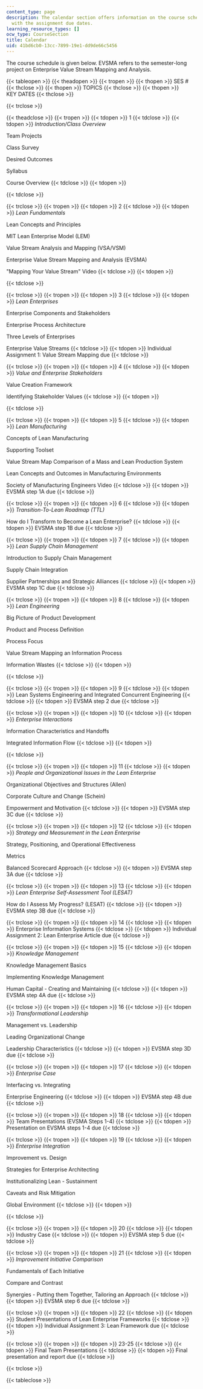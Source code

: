 ```yaml
---
content_type: page
description: The calendar section offers information on the course schedule along
  with the assignment due dates.
learning_resource_types: []
ocw_type: CourseSection
title: Calendar
uid: 41bd6cb0-13cc-7899-19e1-dd9de66c5456
---
```


The course schedule is given below. EVSMA refers to the semester-long project on Enterprise Value Stream Mapping and Analysis.

{{< tableopen >}}
{{< theadopen >}}
{{< tropen >}}
{{< thopen >}}
SES #
{{< thclose >}}
{{< thopen >}}
TOPICS
{{< thclose >}}
{{< thopen >}}
KEY DATES
{{< thclose >}}

{{< trclose >}}

{{< theadclose >}}
{{< tropen >}}
{{< tdopen >}}
1
{{< tdclose >}}
{{< tdopen >}}
_Introduction/Class Overview_  
  
Team Projects  
  
Class Survey  
  
Desired Outcomes  
  
Syllabus  
  
Course Overview
{{< tdclose >}}
{{< tdopen >}}

{{< tdclose >}}

{{< trclose >}}
{{< tropen >}}
{{< tdopen >}}
2
{{< tdclose >}}
{{< tdopen >}}
_Lean Fundamentals_  
  
Lean Concepts and Principles  
  
MIT Lean Enterprise Model (LEM)  
  
Value Stream Analysis and Mapping (VSA/VSM)  
  
Enterprise Value Stream Mapping and Analysis (EVSMA)  
  
"Mapping Your Value Stream" Video
{{< tdclose >}}
{{< tdopen >}}

{{< tdclose >}}

{{< trclose >}}
{{< tropen >}}
{{< tdopen >}}
3
{{< tdclose >}}
{{< tdopen >}}
_Lean Enterprises_  
  
Enterprise Components and Stakeholders  
  
Enterprise Process Architecture  
  
Three Levels of Enterprises  
  
Enterprise Value Streams
{{< tdclose >}}
{{< tdopen >}}
Individual Assignment 1: Value Stream Mapping due
{{< tdclose >}}

{{< trclose >}}
{{< tropen >}}
{{< tdopen >}}
4
{{< tdclose >}}
{{< tdopen >}}
_Value and Enterprise Stakeholders_  
  
Value Creation Framework  
  
Identifying Stakeholder Values
{{< tdclose >}}
{{< tdopen >}}

{{< tdclose >}}

{{< trclose >}}
{{< tropen >}}
{{< tdopen >}}
5
{{< tdclose >}}
{{< tdopen >}}
_Lean Manufacturing_  
  
Concepts of Lean Manufacturing  
  
Supporting Toolset  
  
Value Stream Map Comparison of a Mass and Lean Production System  
  
Lean Concepts and Outcomes in Manufacturing Environments  
  
Society of Manufacturing Engineers Video
{{< tdclose >}}
{{< tdopen >}}
EVSMA step 1A due
{{< tdclose >}}

{{< trclose >}}
{{< tropen >}}
{{< tdopen >}}
6
{{< tdclose >}}
{{< tdopen >}}
_Transition-To-Lean Roadmap (TTL)_  
  
How do I Transform to Become a Lean Enterprise?
{{< tdclose >}}
{{< tdopen >}}
EVSMA step 1B due
{{< tdclose >}}

{{< trclose >}}
{{< tropen >}}
{{< tdopen >}}
7
{{< tdclose >}}
{{< tdopen >}}
_Lean Supply Chain Management_  
  
Introduction to Supply Chain Management  
  
Supply Chain Integration  
  
Supplier Partnerships and Strategic Alliances
{{< tdclose >}}
{{< tdopen >}}
EVSMA step 1C due
{{< tdclose >}}

{{< trclose >}}
{{< tropen >}}
{{< tdopen >}}
8
{{< tdclose >}}
{{< tdopen >}}
_Lean Engineering_  
  
Big Picture of Product Development  
  
Product and Process Definition  
  
Process Focus  
  
Value Stream Mapping an Information Process  
  
Information Wastes
{{< tdclose >}}
{{< tdopen >}}

{{< tdclose >}}

{{< trclose >}}
{{< tropen >}}
{{< tdopen >}}
9
{{< tdclose >}}
{{< tdopen >}}
Lean Systems Engineering and Integrated Concurrent Engineering
{{< tdclose >}}
{{< tdopen >}}
EVSMA step 2 due
{{< tdclose >}}

{{< trclose >}}
{{< tropen >}}
{{< tdopen >}}
10
{{< tdclose >}}
{{< tdopen >}}
_Enterprise Interactions_  
  
Information Characteristics and Handoffs  
  
Integrated Information Flow
{{< tdclose >}}
{{< tdopen >}}

{{< tdclose >}}

{{< trclose >}}
{{< tropen >}}
{{< tdopen >}}
11
{{< tdclose >}}
{{< tdopen >}}
_People and Organizational Issues in the Lean Enterprise_  
  
Organizational Objectives and Structures (Allen)  
  
Corporate Culture and Change (Schein)  
  
Empowerment and Motivation
{{< tdclose >}}
{{< tdopen >}}
EVSMA step 3C due
{{< tdclose >}}

{{< trclose >}}
{{< tropen >}}
{{< tdopen >}}
12
{{< tdclose >}}
{{< tdopen >}}
_Strategy and Measurement in_ _the Lean Enterprise_  
  
Strategy, Positioning, and Operational Effectiveness  
  
Metrics  
  
Balanced Scorecard Approach
{{< tdclose >}}
{{< tdopen >}}
EVSMA step 3A due
{{< tdclose >}}

{{< trclose >}}
{{< tropen >}}
{{< tdopen >}}
13
{{< tdclose >}}
{{< tdopen >}}
_Lean Enterprise Self-Assessment Tool_ _(LESAT)_  
  
How do I Assess My Progress? (LESAT)
{{< tdclose >}}
{{< tdopen >}}
EVSMA step 3B due
{{< tdclose >}}

{{< trclose >}}
{{< tropen >}}
{{< tdopen >}}
14
{{< tdclose >}}
{{< tdopen >}}
Enterprise Information Systems
{{< tdclose >}}
{{< tdopen >}}
Individual Assignment 2: Lean Enterprise Article due
{{< tdclose >}}

{{< trclose >}}
{{< tropen >}}
{{< tdopen >}}
15
{{< tdclose >}}
{{< tdopen >}}
_Knowledge Management_  
  
Knowledge Management Basics  
  
Implementing Knowledge Management  
  
Human Capital - Creating and Maintaining
{{< tdclose >}}
{{< tdopen >}}
EVSMA step 4A due
{{< tdclose >}}

{{< trclose >}}
{{< tropen >}}
{{< tdopen >}}
16
{{< tdclose >}}
{{< tdopen >}}
_Transformational Leadership_  
  
Management vs. Leadership  
  
Leading Organizational Change  
  
Leadership Characteristics
{{< tdclose >}}
{{< tdopen >}}
EVSMA step 3D due
{{< tdclose >}}

{{< trclose >}}
{{< tropen >}}
{{< tdopen >}}
17
{{< tdclose >}}
{{< tdopen >}}
_Enterprise Case_  
  
Interfacing vs. Integrating  
  
Enterprise Engineering
{{< tdclose >}}
{{< tdopen >}}
EVSMA step 4B due
{{< tdclose >}}

{{< trclose >}}
{{< tropen >}}
{{< tdopen >}}
18
{{< tdclose >}}
{{< tdopen >}}
Team Presentations (EVSMA Steps 1-4)
{{< tdclose >}}
{{< tdopen >}}
Presentation on EVSMA steps 1-4 due
{{< tdclose >}}

{{< trclose >}}
{{< tropen >}}
{{< tdopen >}}
19
{{< tdclose >}}
{{< tdopen >}}
_Enterprise Integration_  
  
Improvement vs. Design  
  
Strategies for Enterprise Architecting  
  
Institutionalizing Lean - Sustainment  
  
Caveats and Risk Mitigation  
  
Global Environment
{{< tdclose >}}
{{< tdopen >}}

{{< tdclose >}}

{{< trclose >}}
{{< tropen >}}
{{< tdopen >}}
20
{{< tdclose >}}
{{< tdopen >}}
Industry Case
{{< tdclose >}}
{{< tdopen >}}
EVSMA step 5 due
{{< tdclose >}}

{{< trclose >}}
{{< tropen >}}
{{< tdopen >}}
21
{{< tdclose >}}
{{< tdopen >}}
_Improvement Initiative Comparison_  
  
Fundamentals of Each Initiative  
  
Compare and Contrast  
  
Synergies - Putting them Together, Tailoring an Approach
{{< tdclose >}}
{{< tdopen >}}
EVSMA step 6 due
{{< tdclose >}}

{{< trclose >}}
{{< tropen >}}
{{< tdopen >}}
22
{{< tdclose >}}
{{< tdopen >}}
Student Presentations of Lean Enterprise Frameworks
{{< tdclose >}}
{{< tdopen >}}
Individual Assignment 3: Lean Framework due
{{< tdclose >}}

{{< trclose >}}
{{< tropen >}}
{{< tdopen >}}
23-25
{{< tdclose >}}
{{< tdopen >}}
Final Team Presentations
{{< tdclose >}}
{{< tdopen >}}
Final presentation and report due
{{< tdclose >}}

{{< trclose >}}

{{< tableclose >}}